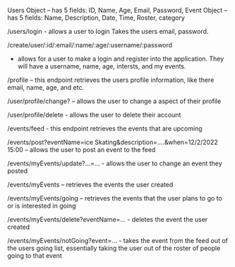 Users Object – has 5 fields: ID, Name, Age, Email, Password,
Event Object – has 5 fields: Name, Description, Date, Time, Roster, category 


/users/login - allows a user to login
	Takes the users email, password.

/create/user/:id/:email/:name/:age/:username/:password 
- allows for a user to make a login and register into the application. 
They will have a username, name, age, intersts, and my events.

/profile – this endpoint retrieves the users profile information, like there email, name, age, and etc.

/user/profile/change? – allows the user to change a aspect of their profile

/user/profile/delete - allows the user to delete their account

/events/feed - this endpoint retrieves the events that are upcoming 

/events/post?eventName=ice Skating&description=….&when=12/2/2022 15:00 
– allows the user to post an event to the feed

/events/myEvents/update?...=… - allows the user to change an event they posted

/events/myEvents – retrieves the events the user created

/events/myEvents/going – retrieves the events that the user plans to go to or is interested in going

/events/myEvents/delete?eventName=… - deletes the event the user created

/events/myEvents/notGoing?event=… - takes the event from the feed out of the users going list, essentially taking the user out of the roster of people going to that event

